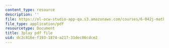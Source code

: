 ```yaml
---
content_type: resource
description: ''
file: https://ol-ocw-studio-app-qa.s3.amazonaws.com/courses/6-042j-mathematics-for-computer-science-spring-2015/dc2c816ef1931874a21731dec06cdce2_c3qNBNl1h8g.pdf
file_type: application/pdf
resourcetype: Document
title: 3play pdf file
uid: dc2c816e-f193-1874-a217-31dec06cdce2
---
```

